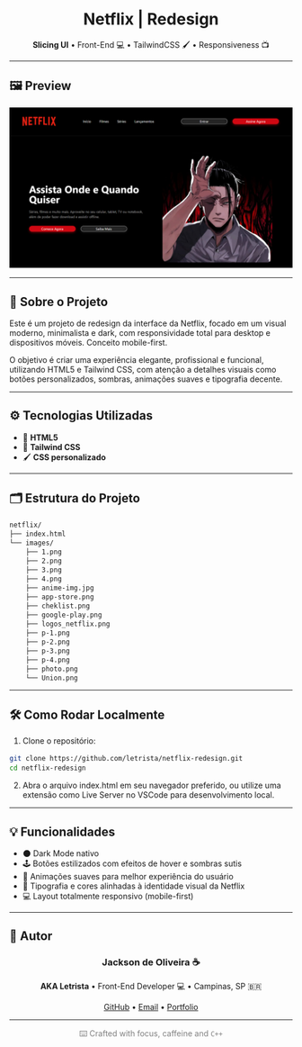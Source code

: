 
<h1 align="center">Netflix | Redesign</h1>
<p align="center">
  <b>Slicing UI</b> • Front-End 💻 • TailwindCSS 🖌️ • Responsiveness 📺
</p>

---

## 🖼️ Preview

<p align="center">
  <img src="https://github.com/letrista/portfolio/blob/main/portfolio4github/public/img/netflix-fullpreview.png" alt="Preview do Portfólio" width="700"/>
</p>

---

## 🧠 Sobre o Projeto

Este é um projeto de redesign da interface da Netflix, focado em um visual moderno, minimalista e dark, com responsividade total para desktop e dispositivos móveis. Conceito mobile-first.

O objetivo é criar uma experiência elegante, profissional e funcional, utilizando HTML5 e Tailwind CSS, com atenção a detalhes visuais como botões personalizados, sombras, animações suaves e tipografia decente.

---

## ⚙️ Tecnologias Utilizadas

- 🧠 **HTML5**  
- 🎨 **Tailwind CSS**  
- 🖌️ **CSS personalizado**

---

## 🗂️ Estrutura do Projeto

```
netflix/
├── index.html
└── images/
    ├── 1.png
    ├── 2.png
    ├── 3.png
    ├── 4.png
    ├── anime-img.jpg
    ├── app-store.png
    ├── cheklist.png
    ├── google-play.png
    ├── logos_netflix.png
    ├── p-1.png
    ├── p-2.png
    ├── p-3.png
    ├── p-4.png
    ├── photo.png
    └── Union.png
```

---

## 🛠️ Como Rodar Localmente

1. Clone o repositório:

```bash
git clone https://github.com/letrista/netflix-redesign.git
cd netflix-redesign
```

2. Abra o arquivo index.html em seu navegador preferido, ou utilize uma extensão como Live Server no VSCode para desenvolvimento local.

---

## 💡 Funcionalidades

- 🌑 Dark Mode nativo
- 🕹️ Botões estilizados com efeitos de hover e sombras sutis  
- 🎩 Animações suaves para melhor experiência do usuário 
- 🐞 Tipografia e cores alinhadas à identidade visual da Netflix  
- 💻 Layout totalmente responsivo (mobile-first)  

---

## 🧠 Autor

<h3 align="center">Jackson de Oliveira ☕</h3>
<p align="center">
  <b>AKA Letrista</b> • Front-End Developer 💻 • Campinas, SP 🇧🇷
</p>

<p align="center">
  <a href="https://github.com/letrista">GitHub</a> • 
  <a href="mailto:jacksonndeoliveira@gmail.com">Email</a> • 
  <a href="https://letristadev.web.app">Portfolio</a>
</p>

---

<p align="center" style="color: gray">
  ⌨️ Crafted with focus, caffeine and <code>C++</code>
</p>
